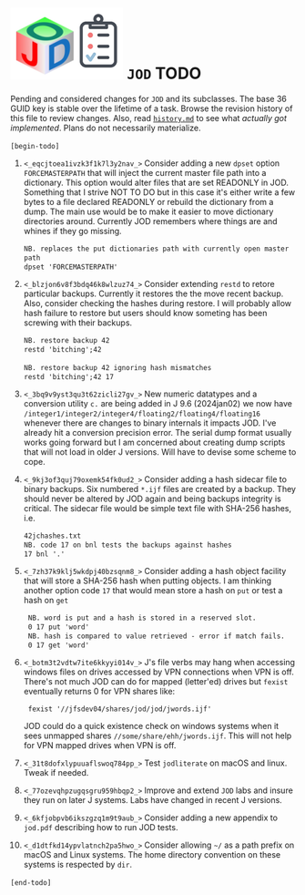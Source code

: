 
![jod todo list](todo_jod.png) `JOD` TODO
=========================================

Pending and considered changes for `JOD` and its subclasses.
The base 36 GUID key is stable over the lifetime of a task.
Browse the revision history of this file to review changes.
Also, read [`history.md`](https://github.com/bakerjd99/jod/blob/master/jod/history.md)
to see what *actually got implemented*. Plans do not necessarily materialize.

`[begin-todo]`

1. `<_eqcjtoea1ivzk3f1k7l3y2nav_>` Consider adding a new 
   `dpset` option `FORCEMASTERPATH` that will inject the current
   master file path into a dictionary. This option would alter files that are
   set READONLY in JOD. Something that I strive NOT TO DO but in this case it's
   either write a few bytes to a file declared READONLY or rebuild the dictionary
   from a dump. The main use would be to make it easier to move dictionary directories
   around. Currently JOD remembers where things are and whines if they go missing.
   ~~~~
   NB. replaces the put dictionaries path with currently open master path
   dpset 'FORCEMASTERPATH'
   ~~~~

2. `<_blzjon6v8f3bdq46k8wlzuz74_>` Consider extending `restd` to retore particular backups. 
   Currently it restores the the move recent backup. Also, consider checking the hashes 
   during restore. I will probably allow hash failure to restore but users should know 
   someting has been screwing with their backups.
   ~~~~
   NB. restore backup 42
   restd 'bitching';42

   NB. restore backup 42 ignoring hash mismatches
   restd 'bitching';42 17
   ~~~~

3. `<_3bq9v9yst3qu3t62zicli27gv_>` New numeric datatypes and a conversion utility `c.` are being
   added in J 9.6 (2024jan02) we now have
   `/integer1/integer2/integer4/floating2/floating4/floating16` whenever there are
   changes to binary internals it impacts JOD.  I've already hit a conversion precision error.
   The serial dump format usually works going forward but I am concerned about creating
   dump scripts that will not load in older J versions. Will have to devise some scheme
   to cope.

4. `<_9kj3of3quj79oxemk54fk0ud2_>` Consider adding a hash sidecar file to binary backups. 
   Six numbered `*.ijf` files are created by a backup. They should never be altered by JOD 
   again and being backups integrity is critical. The sidecar file would be simple text file 
   with SHA-256 hashes, i.e.
   ~~~~
   42jchashes.txt
   NB. code 17 on bnl tests the backups against hashes
   17 bnl '.'
   ~~~~

5. `<_7zh37k9klj5wkdpj40bzsqnm8_>` Consider adding a hash object facility that will store a SHA-256 hash when putting
   objects. I am thinking another option code `17` that would mean store a hash on
   `put` or test a hash on `get`
   ~~~~
    NB. word is put and a hash is stored in a reserved slot.
    0 17 put 'word'
    NB. hash is compared to value retrieved - error if match fails.
    0 17 get 'word'
   ~~~~

6. `<_botm3t2vdtw7ite6kkyyi014v_>` J's file verbs may hang when accessing windows files on drives accessed by
   VPN connections when VPN is off. There's not much JOD can do for mapped (letter'ed)
   drives but `fexist` eventually returns 0 for VPN shares like:
   ~~~~
    fexist '//jfsdev04/shares/jod/jod/jwords.ijf'
   ~~~~
   JOD could do a quick existence check on windows systems when it sees unmapped
   shares `//some/share/ehh/jwords.ijf`.  This will not help for VPN mapped drives
   when VPN is off.

7. `<_31t8dofxlypuuaflswoq784pp_>` Test `jodliterate` on macOS and linux. Tweak if needed.

8.  `<_77ozevqhpzugqsgru959hbqp2_>` Improve and extend `JOD` labs and insure they run on later J systems. Labs have changed in recent J versions.

9.   `<_6kfjobpvb6ikszgzq1m9t9aub_>` Consider adding a new appendix to `jod.pdf` describing how to run JOD tests.

10.   `<_d1dtfkd14ypvlatnch2pa5hwo_>` Consider allowing `~/` as a path prefix on macOS and Linux systems. The home directory convention on these systems is respected by `dir`.

`[end-todo]`
